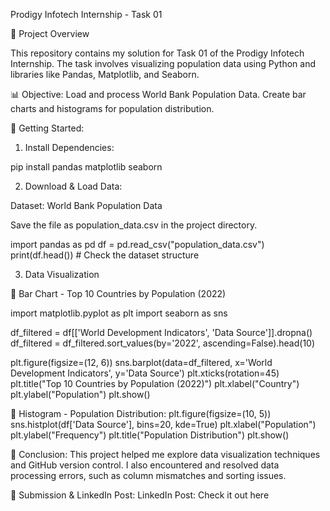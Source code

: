 Prodigy Infotech Internship - Task 01

📌 Project Overview

This repository contains my solution for Task 01 of the Prodigy Infotech Internship. The task involves visualizing population data using Python and libraries like Pandas, Matplotlib, and Seaborn.

📊 Objective:
Load and process World Bank Population Data.
Create bar charts and histograms for population distribution.

🚀 Getting Started:

1)  Install Dependencies:

pip install pandas matplotlib seaborn

2) Download & Load Data:

Dataset: World Bank Population Data

Save the file as population_data.csv in the project directory.

import pandas as pd
df = pd.read_csv("population_data.csv")
print(df.head())  # Check the dataset structure

3)  Data Visualization

🔹 Bar Chart - Top 10 Countries by Population (2022)

import matplotlib.pyplot as plt
import seaborn as sns

df_filtered = df[['World Development Indicators', 'Data Source']].dropna()
df_filtered = df_filtered.sort_values(by='2022', ascending=False).head(10)

plt.figure(figsize=(12, 6))
sns.barplot(data=df_filtered, x='World Development Indicators', y='Data Source')
plt.xticks(rotation=45)
plt.title("Top 10 Countries by Population (2022)")
plt.xlabel("Country")
plt.ylabel("Population")
plt.show()

🔹 Histogram - Population Distribution:
plt.figure(figsize=(10, 5))
sns.histplot(df['Data Source'], bins=20, kde=True)
plt.xlabel("Population")
plt.ylabel("Frequency")
plt.title("Population Distribution")
plt.show()

🎯 Conclusion:
This project helped me explore data visualization techniques and GitHub version control. I also encountered and resolved data processing errors, such as column mismatches and sorting issues.

💎 Submission & LinkedIn Post:
LinkedIn Post: Check it out here
